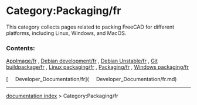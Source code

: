 # Category:Packaging/fr
This category collects pages related to packing FreeCAD for different platforms, including Linux, Windows, and MacOS.

### Contents:

[AppImage/fr](AppImage/fr.md) , [Debian development/fr](Debian_development/fr.md) , [Debian Unstable/fr](Debian_Unstable/fr.md) , [Git buildpackage/fr](Git_buildpackage/fr.md) , [Linux packaging/fr](Linux_packaging/fr.md) , [Packaging/fr](Packaging/fr.md) , [Windows packaging/fr](Windows_packaging/fr.md)

[<img src="images/Property.png" style="width:16px"> Developer\_Documentation/fr](<img src="images/Property.png" style="width:16px"> Developer_Documentation/fr.md)

---
[documentation index](../README.md) > Category:Packaging/fr
